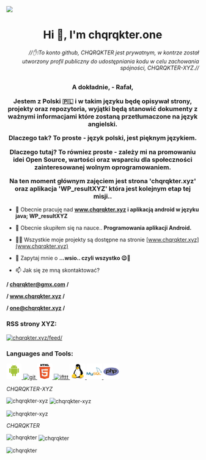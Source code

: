 ![](https://komarev.com/ghpvc/?username=chqrqkter&style=for-the-badge&color=blueviolet)


<h1 align="center">Hi 👋, I'm chqrqkter.one</h1>

<h6 align="right">
  //✋❕To konto github,
CHQRQKTER
jest prywatnym, w kontrze został utworzony profil publiczny do udostępniania kodu w celu zachowania spójności,
CHQRQKTER-XYZ.//
</h6>


<h3 align="center">A dokładnie, - Rafał,


Jestem z Polski 🇵🇱
  i w takim języku będę opisywał strony, projekty oraz repozytoria, wyjątki będą stanowić dokumenty z ważnymi informacjami które zostaną przetłumaczone na język angielski. 
  
  Dlaczego tak? 
To proste - język polski, jest pięknym językiem.

  Dlaczego tutaj?
To równiez proste - zależy mi na promowaniu idei Open Source, wartości oraz wsparciu dla społeczności zainteresowanej wolnym oprogramowaniem.

  Na ten moment głównym zajęciem jest strona 'chqrqkter.xyz' oraz aplikacja 'WP_resultXYZ' która jest kolejnym etap tej misji..</h3>

- 🔭 Obecnie pracuję nad **www.chqrqkter.xyz i aplikacją android w języku java; WP_resultXYZ**

- 🌱 Obecnie skupiłem się na nauce..
  **Programowania aplikacji Android.**

- 👨‍💻 Wszystkie moje projekty są dostępne na stronie [www.chqrqkter.xyz](www.chqrqkter.xyz)

- 💬 Zapytaj mnie o **...wsio.. czyli wszystko 😉🫡**


- 📫 Jak się ze mną skontaktować?

**/ chqrqkter@gmx.com /**

**/ www.chqrqkter.xyz /**

**/ one@chqrqkter.xyz /**



<h3 align="left">RSS strony XYZ:</h3>
<p align="left">
<a href="https://chqrqkter.xyz/feed/" target="blank"><img align="center" src="https://raw.githubusercontent.com/rahuldkjain/github-profile-readme-generator/master/src/images/icons/Social/rss.svg" alt="chqrqkter.xyz/feed/" height="30" width="40" /></a>
</p>

<h3 align="left">Languages and Tools:</h3>
<p align="left"> <a href="https://developer.android.com" target="_blank" rel="noreferrer"> <img src="https://raw.githubusercontent.com/devicons/devicon/master/icons/android/android-original-wordmark.svg" alt="android" width="40" height="40"/> </a> <a href="https://git-scm.com/" target="_blank" rel="noreferrer"> <img src="https://www.vectorlogo.zone/logos/git-scm/git-scm-icon.svg" alt="git" width="40" height="40"/> </a> <a href="https://www.w3.org/html/" target="_blank" rel="noreferrer"> <img src="https://raw.githubusercontent.com/devicons/devicon/master/icons/html5/html5-original-wordmark.svg" alt="html5" width="40" height="40"/> </a> <a href="https://ifttt.com/" target="_blank" rel="noreferrer"> <img src="https://www.vectorlogo.zone/logos/ifttt/ifttt-ar21.svg" alt="ifttt" width="40" height="40"/> </a> <a href="https://www.linux.org/" target="_blank" rel="noreferrer"> <img src="https://raw.githubusercontent.com/devicons/devicon/master/icons/linux/linux-original.svg" alt="linux" width="40" height="40"/> </a> <a href="https://www.mysql.com/" target="_blank" rel="noreferrer"> <img src="https://raw.githubusercontent.com/devicons/devicon/master/icons/mysql/mysql-original-wordmark.svg" alt="mysql" width="40" height="40"/> </a> <a href="https://www.php.net" target="_blank" rel="noreferrer"> <img src="https://raw.githubusercontent.com/devicons/devicon/master/icons/php/php-original.svg" alt="php" width="40" height="40"/> </a> </p>


*CHQRQKTER-XYZ*
<p><img align="left" src="https://github-readme-stats.vercel.app/api/top-langs?username=chqrqkter-xyz&show_icons=true&locale=pl&layout=compact" alt="chqrqkter-xyz" /></p>

<p>&nbsp;<img align="center" src="https://github-readme-stats.vercel.app/api?username=chqrqkter-xyz&show_icons=true&locale=pl" alt="chqrqkter-xyz" /></p>

<p><img align="center" src="https://github-readme-streak-stats.herokuapp.com/?user=chqrqkter-xyz&" alt="chqrqkter-xyz" /></p>



*CHQRQKTER*
<p><img align="left" src="https://github-readme-stats.vercel.app/api/top-langs?username=chqrqkter&show_icons=true&locale=en&layout=compact" alt="chqrqkter" /></p>

<p>&nbsp;<img align="center" src="https://github-readme-stats.vercel.app/api?username=chqrqkter&show_icons=true&locale=pl" alt="chqrqkter" /></p>

<p><img align="center" src="https://github-readme-streak-stats.herokuapp.com/?user=chqrqkter" alt="chqrqkter" /></p>

